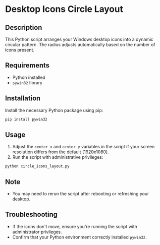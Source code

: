 # Desktop Icons Circle Layout

## Description
This Python script arranges your Windows desktop icons into a dynamic circular pattern. The radius adjusts automatically based on the number of icons present.

## Requirements
- Python installed
- `pywin32` library

## Installation
Install the necessary Python package using pip:

```bash
pip install pywin32
```

## Usage
1. Adjust the `center_x` and `center_y` variables in the script if your screen resolution differs from the default (1920x1080).
2. Run the script with administrative privileges:

```bash
python circle_icons_layout.py
```

## Note
- You may need to rerun the script after rebooting or refreshing your desktop.

## Troubleshooting
- If the icons don't move, ensure you're running the script with administrator privileges.
- Confirm that your Python environment correctly installed `pywin32`.

